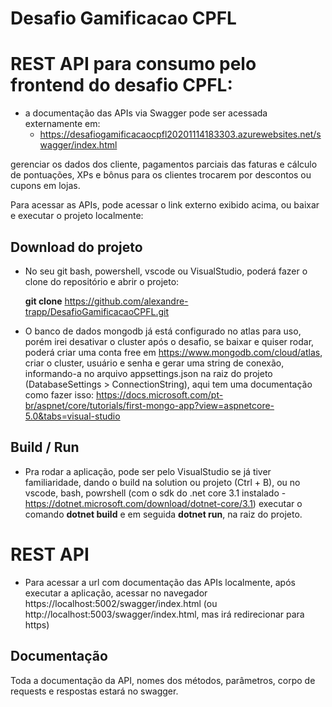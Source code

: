# Desafio Gamificacao CPFL

# REST API para consumo pelo frontend do desafio CPFL:

- a documentação das APIs via Swagger pode ser acessada externamente em:
  - https://desafiogamificacaocpfl20201114183303.azurewebsites.net/swagger/index.html
  
gerenciar os dados dos cliente, pagamentos parciais das faturas e cálculo de pontuações, XPs e bônus 
para os clientes trocarem por descontos ou cupons em lojas.

Para acessar as APIs, pode acessar o link externo exibido acima, ou baixar e executar o projeto localmente:

## Download do projeto

- No seu git bash, powershell, vscode ou VisualStudio, poderá fazer o clone do repositório e abrir o projeto:
  
  **git clone** https://github.com/alexandre-trapp/DesafioGamificacaoCPFL.git

- O banco de dados mongodb já está configurado no atlas para uso, porém irei desativar o cluster após 
  o desafio, se baixar e quiser rodar, poderá criar uma conta free em https://www.mongodb.com/cloud/atlas, criar o cluster, usuário e senha
  e gerar uma string de conexão, informando-a no arquivo appsettings.json na raiz do projeto (DatabaseSettings > ConnectionString), aqui tem uma documentação como 
  fazer isso: https://docs.microsoft.com/pt-br/aspnet/core/tutorials/first-mongo-app?view=aspnetcore-5.0&tabs=visual-studio
  
   
## Build / Run 
- Pra rodar a aplicação, pode ser pelo VisualStudio se já tiver familiaridade, dando o build na solution ou projeto (Ctrl + B),
ou no vscode, bash, powrshell (com o sdk do .net core 3.1 instalado - https://dotnet.microsoft.com/download/dotnet-core/3.1) executar o comando **dotnet build** e em seguida **dotnet run**, na
raiz do projeto.

# REST API

- Para acessar a url com documentação das APIs localmente, após executar a aplicação, acessar no navegador
https://localhost:5002/swagger/index.html (ou http://localhost:5003/swagger/index.html, mas irá redirecionar para https)

## Documentação
Toda a documentação da API, nomes dos métodos, parâmetros, corpo de requests e respostas estará no swagger.
